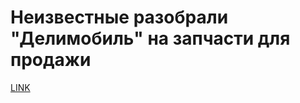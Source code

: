 # Неизвестные разобрали "Делимобиль" на запчасти для продажи



[LINK](https://varlamov.ru/1880075.html)